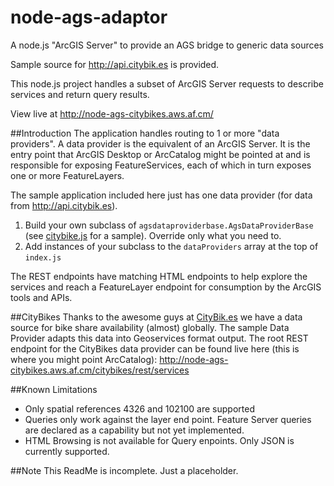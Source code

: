 node-ags-adaptor
================

A node.js "ArcGIS Server" to provide an AGS bridge to generic data sources

Sample source for http://api.citybik.es is provided.

This node.js project handles a subset of ArcGIS Server requests to describe services and return query results.

View live at http://node-ags-citybikes.aws.af.cm/

##Introduction
The application handles routing to 1 or more "data providers". A data provider is the equivalent of an ArcGIS Server.
It is the entry point that ArcGIS Desktop or ArcCatalog might be pointed at and is responsible for exposing 
FeatureServices, each of which in turn exposes one or more FeatureLayers.

The sample application included here just has one data provider (for data from http://api.citybik.es).

1. Build your own subclass of `agsdataproviderbase.AgsDataProviderBase` (see [citybike.js](https://github.com/ArcGIS/node-ags-adaptor/blob/master/agsdataproviders/citybikes.js) for a sample). Override only what you need to.
3. Add instances of your subclass to the `dataProviders` array at the top of `index.js`

The REST endpoints have matching HTML endpoints to help explore the services and reach a FeatureLayer endpoint for consumption by the ArcGIS tools and APIs.

##CityBikes
Thanks to the awesome guys at [CityBik.es](http://citybik.es) we have a data source for bike share availability 
(almost) globally. The sample Data Provider adapts this data into Geoservices format output. The root REST endpoint 
for the CityBikes data provider can be found live here (this is where you might point ArcCatalog): http://node-ags-citybikes.aws.af.cm/citybikes/rest/services

##Known Limitations
* Only spatial references 4326 and 102100 are supported
* Queries only work against the layer end point. Feature Server queries are declared as a capability but not yet implemented.
* HTML Browsing is not available for Query enpoints. Only JSON is currently supported.

##Note
This ReadMe is incomplete. Just a placeholder.
